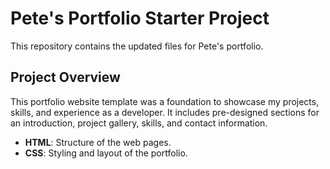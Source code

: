 # Pete's Portfolio Starter Project

This repository contains the updated files for Pete's portfolio.

## Project Overview

This portfolio website template was a foundation to showcase my projects, skills, and experience as a developer. It includes pre-designed sections for an introduction, project gallery, skills, and contact information.

- **HTML**: Structure of the web pages.
- **CSS**: Styling and layout of the portfolio.
